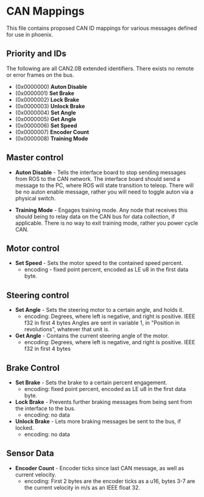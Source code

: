 # CAN Mappings

This file contains proposed CAN ID mappings for various messages defined for use in phoenix.

## Priority and IDs
The following are all CAN2.0B extended identifiers. There exists no remote or error frames on the bus.

- (0x0000000) **Auton Disable**
- (0x0000001) **Set Brake**
- (0x0000002) **Lock Brake**
- (0x0000003) **Unlock Brake**
- (0x0000004) **Set Angle**
- (0x0000005) **Get Angle**
- (0x0000006) **Set Speed**
- (0x0000007) **Encoder Count**
- (0x0000008) **Training Mode**

## Master control

- **Auton Disable** - Tells the interface board to stop sending messages from ROS to the CAN network. 
The interface board should send a message to the PC, where ROS will state transition to teleop. There will be no auton enable 
message, rather you will need to toggle auton via a physical switch. 

- **Training Mode** - Engages training mode. Any node that receives this should being to relay data on the CAN bus for data collection,
if applicable. There is no way to exit training mode, rather you power cycle CAN.

## Motor control

- **Set Speed** - Sets the motor speed to the contained speed percent.
  - encoding - fixed point percent, encoded as LE u8 in the first data byte.

## Steering control
- **Set Angle** - Sets the steering motor to a certain angle, and holds it.
  - encoding: Degrees, where left is negative, and right is positive. IEEE f32 in first 4 bytes
Angles are sent in variable 1, in "Position in revolutions", whatever that unit is.
- **Get Angle** - Contains the current steering angle of the motor.
  - encoding: Degrees, where left is negative, and right is positive. IEEE f32 in first 4 bytes

## Brake Control
- **Set Brake** - Sets the brake to a certain percent engagement.
  - encoding: fixed point percent, encoded as LE u8 in the first data byte.
- **Lock Brake** - Prevents further braking messages from being sent from the interface to the bus.
  - encoding: no data
- **Unlock Brake** - Lets more braking messages be sent to the bus, if locked.
  - encoding: no data

## Sensor Data
- **Encoder Count** - Encoder ticks since last CAN message, as well as current velocity.
  - encoding: First 2 bytes are the encoder ticks as a u16, bytes 3-7 are the current velocity in m/s as an IEEE float 32.